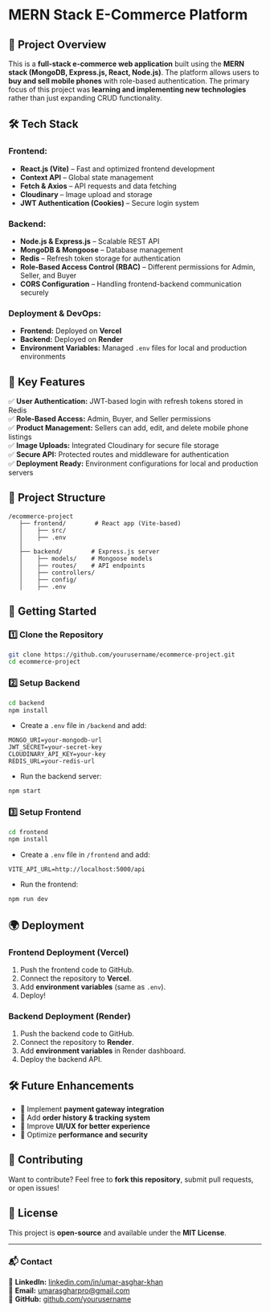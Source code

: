 # MERN Stack E-Commerce Platform

## 🚀 Project Overview
This is a **full-stack e-commerce web application** built using the **MERN stack (MongoDB, Express.js, React, Node.js)**. The platform allows users to **buy and sell mobile phones** with role-based authentication. The primary focus of this project was **learning and implementing new technologies** rather than just expanding CRUD functionality.

## 🛠️ Tech Stack
### **Frontend:**
- **React.js (Vite)** – Fast and optimized frontend development
- **Context API** – Global state management
- **Fetch & Axios** – API requests and data fetching
- **Cloudinary** – Image upload and storage
- **JWT Authentication (Cookies)** – Secure login system

### **Backend:**
- **Node.js & Express.js** – Scalable REST API
- **MongoDB & Mongoose** – Database management
- **Redis** – Refresh token storage for authentication
- **Role-Based Access Control (RBAC)** – Different permissions for Admin, Seller, and Buyer
- **CORS Configuration** – Handling frontend-backend communication securely

### **Deployment & DevOps:**
- **Frontend:** Deployed on **Vercel**
- **Backend:** Deployed on **Render**
- **Environment Variables:** Managed `.env` files for local and production environments

## 🔑 Key Features
✅ **User Authentication:** JWT-based login with refresh tokens stored in Redis  
✅ **Role-Based Access:** Admin, Buyer, and Seller permissions  
✅ **Product Management:** Sellers can add, edit, and delete mobile phone listings  
✅ **Image Uploads:** Integrated Cloudinary for secure file storage  
✅ **Secure API:** Protected routes and middleware for authentication  
✅ **Deployment Ready:** Environment configurations for local and production servers  

## 📂 Project Structure
```
/ecommerce-project
   ├── frontend/        # React app (Vite-based)
   │    ├── src/
   │    ├── .env
   │
   ├── backend/        # Express.js server
   │    ├── models/    # Mongoose models
   │    ├── routes/    # API endpoints
   │    ├── controllers/
   │    ├── config/
   │    ├── .env
```

## 🚀 Getting Started
### **1️⃣ Clone the Repository**
```sh
git clone https://github.com/yourusername/ecommerce-project.git
cd ecommerce-project
```

### **2️⃣ Setup Backend**
```sh
cd backend
npm install
```
- Create a `.env` file in `/backend` and add:
```env
MONGO_URI=your-mongodb-url
JWT_SECRET=your-secret-key
CLOUDINARY_API_KEY=your-key
REDIS_URL=your-redis-url
```
- Run the backend server:
```sh
npm start
```

### **3️⃣ Setup Frontend**
```sh
cd frontend
npm install
```
- Create a `.env` file in `/frontend` and add:
```env
VITE_API_URL=http://localhost:5000/api
```
- Run the frontend:
```sh
npm run dev
```

## 🌍 Deployment
### **Frontend Deployment (Vercel)**
1. Push the frontend code to GitHub.
2. Connect the repository to **Vercel**.
3. Add **environment variables** (same as `.env`).
4. Deploy!

### **Backend Deployment (Render)**
1. Push the backend code to GitHub.
2. Connect the repository to **Render**.
3. Add **environment variables** in Render dashboard.
4. Deploy the backend API.

## 🛠️ Future Enhancements
- 🔹 Implement **payment gateway integration**
- 🔹 Add **order history & tracking system**
- 🔹 Improve **UI/UX for better experience**
- 🔹 Optimize **performance and security**

## 🤝 Contributing
Want to contribute? Feel free to **fork this repository**, submit pull requests, or open issues!

## 📜 License
This project is **open-source** and available under the **MIT License**.

---

### 📬 Contact
💼 **LinkedIn:** [linkedin.com/in/umar-asghar-khan](https://www.linkedin.com/in/umar-asghar-khan)  
📧 **Email:** umarasgharpro@gmail.com  
🚀 **GitHub:** [github.com/yourusername](https://github.com/yourusername)  


